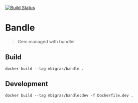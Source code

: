[![Build Status](https://travis-ci.org/mbigras/bandle.svg?branch=master)](https://travis-ci.org/mbigras/bandle)

# Bandle

> Gem managed with bundler

## Build

```
docker build --tag mbigras/bandle .
```

## Development

```
docker build --tag mbigras/bandle:dev -f Dockerfile.dev .
```
